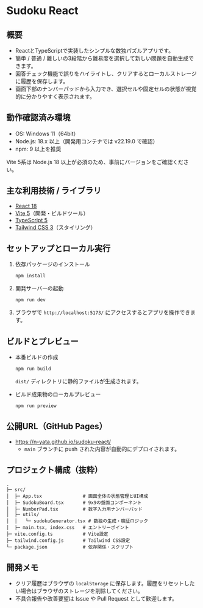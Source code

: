# Sudoku React

## 概要
- ReactとTypeScriptで実装したシンプルな数独パズルアプリです。
- 簡単 / 普通 / 難しいの3段階から難易度を選択して新しい問題を自動生成できます。
- 回答チェック機能で誤りをハイライトし、クリアするとローカルストレージに履歴を保存します。
- 画面下部のナンバーパッドから入力でき、選択セルや固定セルの状態が視覚的に分かりやすく表示されます。

## 動作確認済み環境
- OS: Windows 11（64bit）
- Node.js: 18.x 以上（開発用コンテナでは v22.19.0 で確認）
- npm: 9 以上を推奨

Vite 5系は Node.js 18 以上が必須のため、事前にバージョンをご確認ください。

## 主な利用技術 / ライブラリ
- [React 18](https://react.dev/)
- [Vite 5](https://vitejs.dev/)（開発・ビルドツール）
- [TypeScript 5](https://www.typescriptlang.org/)
- [Tailwind CSS 3](https://tailwindcss.com/)（スタイリング）

## セットアップとローカル実行
1. 依存パッケージのインストール
   ```bash
   npm install
   ```
2. 開発サーバーの起動
   ```bash
   npm run dev
   ```
3. ブラウザで `http://localhost:5173/` にアクセスするとアプリを操作できます。

## ビルドとプレビュー
- 本番ビルドの作成
  ```bash
  npm run build
  ```
  `dist/` ディレクトリに静的ファイルが生成されます。

- ビルド成果物のローカルプレビュー
  ```bash
  npm run preview
  ```

## 公開URL（GitHub Pages）
- https://n-yata.github.io/sudoku-react/
  - `main` ブランチに push された内容が自動的にデプロイされます。

## プロジェクト構成（抜粋）
```
.
├─ src/
│  ├─ App.tsx               # 画面全体の状態管理とUI構成
│  ├─ SudokuBoard.tsx       # 9x9の盤面コンポーネント
│  ├─ NumberPad.tsx         # 数字入力用ナンバーパッド
│  ├─ utils/
│  │   └─ sudokuGenerator.tsx # 数独の生成・検証ロジック
│  ├─ main.tsx, index.css   # エントリーポイント
├─ vite.config.ts           # Vite設定
├─ tailwind.config.js       # Tailwind CSS設定
└─ package.json             # 依存関係・スクリプト
```

## 開発メモ
- クリア履歴はブラウザの `localStorage` に保存します。履歴をリセットしたい場合はブラウザのストレージを削除してください。
- 不具合報告や改善要望は Issue や Pull Request として歓迎します。

